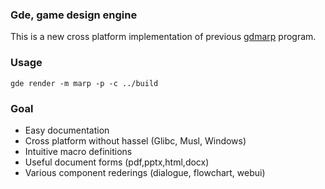 ### Gde, game design engine

This is a new cross platform implementation of previous
[gdmarp](https://github.com/Simhyeon/gdmarp/) program.

### Usage

```
gde render -m marp -p -c ../build
```

### Goal

- Easy documentation
- Cross platform without hassel (Glibc, Musl, Windows)
- Intuitive macro definitions
- Useful document forms (pdf,pptx,html,docx)
- Various component rederings (dialogue, flowchart, webui)
